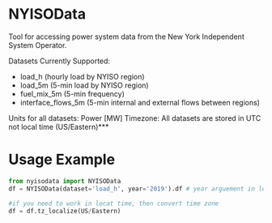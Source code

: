 # NYISOData
Tool for accessing power system data from the New York Independent System Operator.

Datasets Currently Supported:
- load_h  (hourly load by NYISO region)
- load_5m (5-min load by NYISO region)
- fuel_mix_5m (5-min frequency)
- interface_flows_5m (5-min internal and external flows between regions)

Units for all datasets: Power [MW]
Timezone: All datasets are stored in UTC not local time (US/Eastern)***

# Usage Example
```python
from nyisodata import NYISOData
df = NYISOData(dataset='load_h', year='2019').df # year arguement in local time, but returns dataset in UTC 

#if you need to work in locat time, then convert time zone
df = df.tz_localize(US/Eastern)
```

